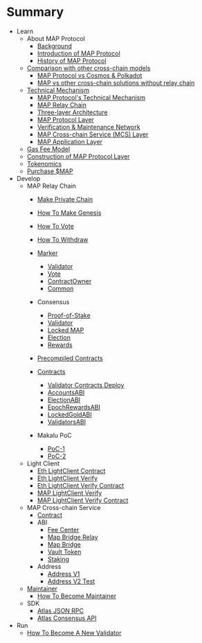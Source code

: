 # Summary

* Learn
  * About MAP Protocol
    * [Background](learn/background.md)
    * [Introduction of MAP Protocol](learn/introduction.md)
    * [History of MAP Protocol](learn/history.md)
  * [Comparison with other cross-chain models](architecture/comparison.md)
    * [MAP Protocol vs Cosmos & Polkadot](learn/CosmosPolkadot.md)
    * [MAP vs other cross-chain solutions without relay chain](learn/others.md)
  * [Technical Mechanism](architecture/overiew.md)
    * [MAP Protocol's Technical Mechanism](architecture/technical-mechanism.md)
    * [MAP Relay Chain](architecture/relay-chain.md)
    * [Three-layer Architecture](architecture/3layer.md)
    * [MAP Protocol Layer](architecture/protocl-layer.md)
    * [Verification & Maintenance Network](architecture/verification.md)
    * [MAP Cross-chain Service (MCS) Layer](architecture/mcs.md)
    * [MAP Application Layer](architecture/application.md)
  * [Gas Fee Model](learn/fee.md)
  * [Construction of MAP Protocol Layer](learn/map-protocol-layers.md)
  * [Tokenomics](learn/tokenomics.md)
  * [Purchase $MAP](/learn/purchase.md)
* Develop
  * MAP Relay Chain
    * [Make Private Chain](map-chain/privatenet/PrivateNet.md) 
    * [How To Make Genesis](map-chain/validator/Overview/HowToMakeGenesis.md)
    * [How To Vote](map-chain/validator/Overview/HowToVote.md)
    * [How To Withdraw](map-chain/validator/Overview/HowToWithdraw.md)
    * [Marker](map-chain/marker/Marker.md)
        * [Validator](map-chain/marker/AboutValidator.md)
        * [Vote](map-chain/marker/AboutVote.md)
        * [ContractOwner](map-chain/marker/AboutContractOwner.md)
        * [Common](map-chain/marker/AboutCommon.md)
    * Consensus
        * [Proof-of-Stake](map-chain/consensus/Proof-of-Stake.md)
        * [Validator](map-chain/validator/Validator.md)
        * [Locked MAP](map-chain/validator/LockedMAP.md)
        * [Election](map-chain/validator/Election.md)
        * [Rewards](map-chain/validator/Rewards.md)
    * [Precompiled Contracts](map-chain/precompile-contract.md)
    * [Contracts](map-chain/validator/contracts/ContractsAddress.md)
        * [Validator Contracts Deploy](map-chain/validator/contracts/DeployContracts.md)
        * [AccountsABI](map-chain/validator/contracts/ABI/AccountsABI.md)
        * [ElectionABI](map-chain/validator/contracts/ABI/ElectionABI.md)
        * [EpochRewardsABI](map-chain/validator/contracts/ABI/EpochRewardsABI.md)
        * [LockedGoldABI](map-chain/validator/contracts/ABI/LockedGoldABI.md)
        * [ValidatorsABI](map-chain/validator/contracts/ABI/ValidatorsABI.md)
        
    * Makalu PoC
        * [PoC-1](Makalu-PoC/PoC-1.md)
        * [PoC-2](Makalu-PoC/PoC-2.md)
  * Light Client
    * [Eth LightClient Contract](cross-chain/ethereum/light-client-data/Header-Store-Contract.md)
    * [Eth LightClient Verify](cross-chain/ethereum/tx-verify/Tx-Verify.md)
    * [Eth LightClient Verify Contract](cross-chain/ethereum/tx-verify/Tx-Verify-Contract.md)
    * [MAP LightClient Verify](cross-chain/map/tx-verify/Tx-Verify.md)
    * [MAP LightClient Verify Contract](cross-chain/map/tx-verify/Tx-Verify-Contract.md)
  * MAP Cross-chain Service
      * [Contract](mcs/contract/bridge.md)
      * ABI
        * [Fee Center](mcs/abi/FeeCenter.md)
        * [Map Bridge Relay](mcs/abi/MAPBridgeRelayV2.md)
        * [Map Bridge](mcs/abi/MAPBridgeV2.md)
        * [Vault Token](mcs/abi/VToken.md)
        * [Staking](mcs/abi/MasterChef.md)
      * Address
        * [Address V1](mcs/address/bridge-v1.md)
        * [Address V2 Test](mcs/address/bridge_v2_test.md)
  * [Maintainer](map-chain/relayer/Compass.md)
    * [How To Become Maintainer](map-chain/relayer/QuickStart.md)
  * SDK
    * [Atlas JSON RPC](rpc-api/RPC-API.md)
    * [Atlas Consensus API](map-chain/consensus/ConsensusAPI.md)
* Run
    * [How To Become A New Validator](map-chain/validator/Overview/HowToBecomeANewValidator.md)
    
